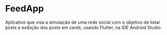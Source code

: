 # FeedApp
Aplicativo que visa a simulação de uma rede social com o objetivo de listar posts e exibição dos posts em cards, usando Flutter, na IDE Android Studio.

